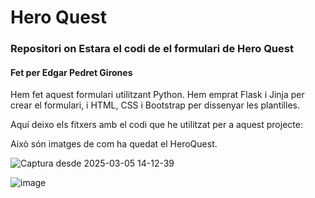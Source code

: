 # Hero Quest
### Repositori on Estara el codi de el formulari de Hero Quest
#### Fet per Edgar Pedret Girones
Hem fet aquest formulari utilitzant Python. Hem emprat Flask i Jinja per crear el formulari, i HTML, CSS i Bootstrap per dissenyar les plantilles.  

Aquí deixo els fitxers amb el codi que he utilitzat per a aquest projecte:  


Això són imatges de com ha quedat el HeroQuest.

![Captura desde 2025-03-05 14-12-39](https://github.com/user-attachments/assets/c94064b4-2949-469e-9694-2b37fddd6f8d)

![image](https://github.com/user-attachments/assets/9f238a1b-b446-40f8-b5d1-41374ce9bb33)
